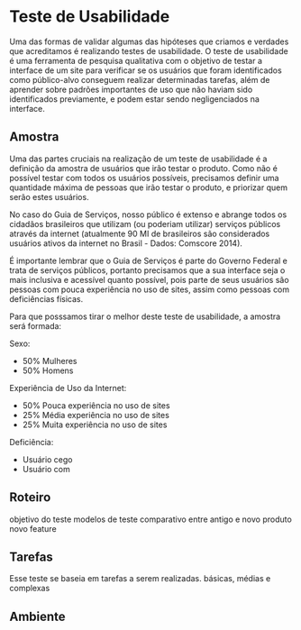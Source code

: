# Teste de Usabilidade

Uma das formas de validar algumas das hipóteses que criamos e verdades que acreditamos é realizando testes de usabilidade. O teste de usabilidade é uma ferramenta de pesquisa qualitativa com o objetivo de testar a interface de um site para verificar se os usuários que foram identificados como público-alvo conseguem realizar determinadas tarefas, além de aprender sobre padrões importantes de uso que não haviam sido identificados previamente, e podem estar sendo negligenciados na interface. 


## Amostra
Uma das partes cruciais na realização de um teste de usabilidade é a definição da amostra de usuários que irão testar o produto. Como não é possível testar com todos os usuários possíveis, precisamos definir uma quantidade máxima de pessoas que irão testar o produto, e priorizar quem serão estes usuários.

No caso do Guia de Serviços, nosso público é extenso e abrange todos os cidadãos brasileiros que utilizam (ou poderiam utilizar) serviços públicos através da internet (atualmente 90 MI de brasileiros são considerados usuários ativos da internet no Brasil - Dados: Comscore 2014). 

É importante lembrar que o Guia de Serviços é parte do Governo Federal e trata de serviços públicos, portanto precisamos que a sua interface seja o mais inclusiva e acessível quanto possível, pois parte de seus usuários são pessoas com pouca experiência no uso de sites, assim como pessoas com deficiências físicas.

Para que posssamos tirar o melhor deste teste de usabilidade, a amostra será formada:


Sexo:
- 50% Mulheres
- 50% Homens

Experiência de Uso da Internet: 
- 50% Pouca experiência no uso de sites
- 25% Média experiência no uso de sites
- 25% Muita experiência no uso de sites

Deficiência:
- Usuário cego
- Usuário com 




## Roteiro

objetivo do teste
modelos de teste
	comparativo entre antigo e novo
	produto novo
	feature

## Tarefas
Esse teste se baseia em tarefas a serem realizadas.
básicas, médias e complexas

## Ambiente